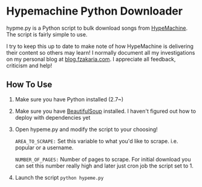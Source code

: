 # Hypemachine Python Downloader
hypme.py is a Python script to bulk download songs from [HypeMachine](http://hypem.com). The script is fairly
simple to use.

I try to keep this up to date to make note of how HypeMachine is delivering their content so others may learn!
I normally document all my investigations on my personal blog at [blog.fzakaria.com](http://blog.fzakaria.com). I
appreciate all feedback, criticism and help!


## How To Use

1. Make sure you have Python installed (2.7~)

2. Make sure you have [BeautifulSoup](http://www.crummy.com/software/BeautifulSoup/) installed. I haven't figured out
how to deploy with dependencies yet

3. Open hypeme.py and modify the script to your choosing!

    `AREA_TO_SCRAPE:` Set this variable to what you'd like to scrape. i.e. popular or a username.

    `NUMBER_OF_PAGES:` Number of pages to scrape. For initial download you can set this number really high and later just cron job the script set to 1.


4. Launch the script `python hypeme.py`
